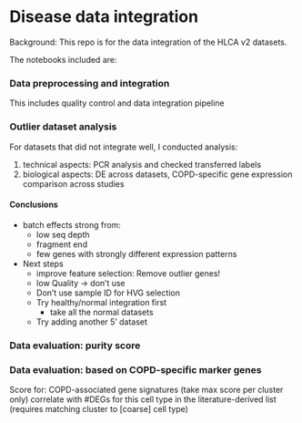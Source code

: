 # Disease data integration

Background: This repo is for the data integration of the HLCA v2 datasets. 

The notebooks included are:

### Data preprocessing and integration
This includes quality control and data integration pipeline

### Outlier dataset analysis
For datasets that did not integrate well, I conducted analysis:
1. technical aspects: PCR analysis and checked transferred labels
3. biological aspects: DE across datasets, COPD-specific gene expression comparison across studies
#### Conclusions
- batch effects strong from:
    - low seq depth
    - fragment end
    - few genes with strongly different expression patterns
- Next steps
    - improve feature selection: Remove outlier genes!
    - low Quality → don’t use
    - Don’t use sample ID for HVG selection
    - Try healthy/normal integration first
        - take all the normal datasets
    - Try adding another 5’ dataset
### Data evaluation: purity score

### Data evaluation: based on COPD-specific marker genes
Score for:
COPD-associated gene signatures (take max score per cluster only)
correlate with #DEGs for this cell type in the literature-derived list (requires matching cluster to [coarse] cell type)
